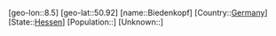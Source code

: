 ﻿---
location: [50.92,8.5]
type: City
tags:
- geo/City


SpocWebEntityId: 29176
isDeleted: false
confidential: public

---
[geo-lon::8.5]
[geo-lat::50.92]
[name::Biedenkopf]
[Country::[Germany](geo/Continent/Europe/Germany.md)]
[State::[Hessen](geo/Continent/Europe/Germany/Hessen.md)]
[Population::]
[Unknown::]

